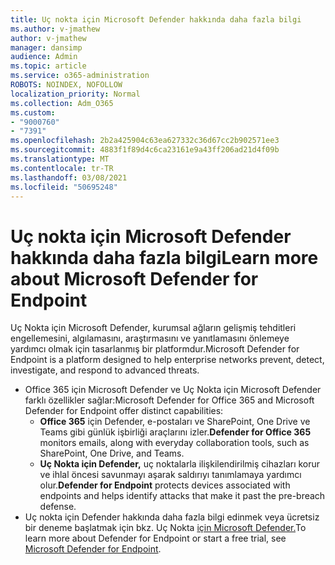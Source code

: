 ```yaml
---
title: Uç nokta için Microsoft Defender hakkında daha fazla bilgi
ms.author: v-jmathew
author: v-jmathew
manager: dansimp
audience: Admin
ms.topic: article
ms.service: o365-administration
ROBOTS: NOINDEX, NOFOLLOW
localization_priority: Normal
ms.collection: Adm_O365
ms.custom:
- "9000760"
- "7391"
ms.openlocfilehash: 2b2a425904c63ea627332c36d67cc2b902571ee3
ms.sourcegitcommit: 4883f1f89d4c6ca23161e9a43ff206ad21d4f09b
ms.translationtype: MT
ms.contentlocale: tr-TR
ms.lasthandoff: 03/08/2021
ms.locfileid: "50695248"
---
```

# <a name="learn-more-about-microsoft-defender-for-endpoint"></a><span data-ttu-id="e58c3-102">Uç nokta için Microsoft Defender hakkında daha fazla bilgi</span><span class="sxs-lookup"><span data-stu-id="e58c3-102">Learn more about Microsoft Defender for Endpoint</span></span>

<span data-ttu-id="e58c3-103">Uç Nokta için Microsoft Defender, kurumsal ağların gelişmiş tehditleri engellemesini, algılamasını, araştırmasını ve yanıtlamasını önlemeye yardımcı olmak için tasarlanmış bir platformdur.</span><span class="sxs-lookup"><span data-stu-id="e58c3-103">Microsoft Defender for Endpoint is a platform designed to help enterprise networks prevent, detect, investigate, and respond to advanced threats.</span></span>

- <span data-ttu-id="e58c3-104">Office 365 için Microsoft Defender ve Uç Nokta için Microsoft Defender farklı özellikler sağlar:</span><span class="sxs-lookup"><span data-stu-id="e58c3-104">Microsoft Defender for Office 365 and Microsoft Defender for Endpoint offer distinct capabilities:</span></span>
  - <span data-ttu-id="e58c3-105">**Office 365** için Defender, e-postaları ve SharePoint, One Drive ve Teams gibi günlük işbirliği araçlarını izler.</span><span class="sxs-lookup"><span data-stu-id="e58c3-105">**Defender for Office 365** monitors emails, along with everyday collaboration tools, such as SharePoint, One Drive, and Teams.</span></span>
  - <span data-ttu-id="e58c3-106">**Uç Nokta için Defender,** uç noktalarla ilişkilendirilmiş cihazları korur ve ihlal öncesi savunmayı aşarak saldırıyı tanımlamaya yardımcı olur.</span><span class="sxs-lookup"><span data-stu-id="e58c3-106">**Defender for Endpoint** protects devices associated with endpoints and helps identify attacks that make it past the pre-breach defense.</span></span>
- <span data-ttu-id="e58c3-107">Uç nokta için Defender hakkında daha fazla bilgi edinmek veya ücretsiz bir deneme başlatmak için bkz. Uç Nokta [için Microsoft Defender.](https://go.microsoft.com/fwlink/?linkid=2094113)</span><span class="sxs-lookup"><span data-stu-id="e58c3-107">To learn more about Defender for Endpoint or start a free trial, see [Microsoft Defender for Endpoint](https://go.microsoft.com/fwlink/?linkid=2094113).</span></span>
